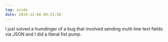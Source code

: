 ```yaml
---
tag: aside
date: 2019-12-08 09:51:56
---
```

I just solved a humdinger of a bug that involved sending multi-line text fields via JSON and I did a literal fist pump.